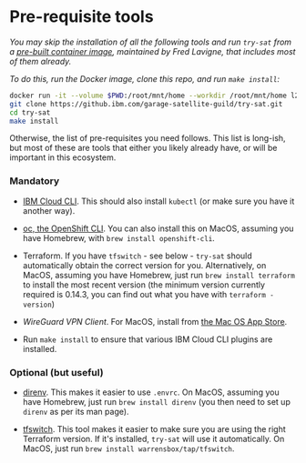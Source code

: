 # Pre-requisite tools

*You may skip the installation of all the following tools and run `try-sat` from a [pre-built container image](https://github.com/l2fprod/ibmcloud-ci), maintained by Fred Lavigne, that includes most of them already.*

*To do this, run the Docker image, clone this repo, and run `make install`:*
```bash
docker run -it --volume $PWD:/root/mnt/home --workdir /root/mnt/home l2fprod/ibmcloud-ci
git clone https://github.ibm.com/garage-satellite-guild/try-sat.git
cd try-sat
make install
```

Otherwise, the list of pre-requisites you need follows. This list is long-ish, but most of these are tools that either you likely already have, or will be important in this ecosystem.

### Mandatory

*   [IBM Cloud CLI](https://cloud.ibm.com/docs/cli). This should also install `kubectl` (or make sure you have it another way).

*   [oc, the OpenShift CLI](https://docs.openshift.com/container-platform/4.6/cli_reference/openshift_cli/getting-started-cli.html#installing-openshift-cli). You can also install this on MacOS, assuming you have Homebrew, with `brew install openshift-cli`.

*   Terraform. If you have `tfswitch` - see below - `try-sat` should automatically obtain the correct version for you. Alternatively, on MacOS, assuming you have Homebrew, just run `brew install terraform` to install the most recent version (the minimum version currently required is 0.14.3, you can find out what you have with `terraform -version`)

*   *WireGuard VPN Client*. For MacOS, install from [the Mac OS App Store](https://apps.apple.com/us/app/wireguard/id1451685025?mt=12).

*   Run `make install` to ensure that various IBM Cloud CLI plugins are installed.

### Optional (but useful)

*   [direnv](https://direnv.net/). This makes it easier to use `.envrc`. On MacOS, assuming you have Homebrew, just run `brew install direnv` (you then need to set up `direnv` as per its man page).

*   [tfswitch](https://tfswitch.warrensbox.com/Install/). This tool makes it easier to make sure you are using the right Terraform version. If it's installed, `try-sat` will use it automatically. On MacOS, just run `brew install warrensbox/tap/tfswitch`.
